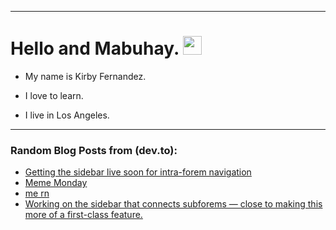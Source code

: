 
<img src="https://komarev.com/ghpvc/?username=kirbygit&style=flat-square&color=blue" alt=""/>

---
<h1>
  Hello and Mabuhay.
  <img src="https://media.giphy.com/media/hvRJCLFzcasrR4ia7z/giphy.gif" width="30px"/>
</h1>

- My name is Kirby Fernandez.

- I love to learn.

- I live in Los Angeles.

---

### Random Blog Posts from (dev.to):
<!-- BLOG-POST-LIST:START -->
- [Getting the sidebar live soon for intra-forem navigation](https://dev.to/ben/getting-the-sidebar-live-soon-for-intra-forem-navigation-39i8)
- [Meme Monday](https://dev.to/ben/meme-monday-3pe5)
- [me rn](https://dev.to/ben/me-rn-1mc4)
- [Working on the sidebar that connects subforems — close to making this more of a first-class feature.](https://dev.to/ben/working-on-the-sidebar-that-connects-subforems-close-to-making-this-more-of-a-first-class-feature-42jn)
<!-- BLOG-POST-LIST:END -->
